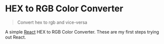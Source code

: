 # HEX to RGB Color Converter

> Convert hex to rgb and vice-versa

A simple [React](http://facebook.github.io/react/) HEX to RGB Color Converter.
These are my first steps trying out React.
